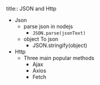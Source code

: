 title:: JSON and Http

- Json
	- parse json in nodejs
		- `JSON.parse(jsonText)`
	- object To json
		- JSON.stringify(object)
- Http
	- Three main popular methods
		- Ajax
		- Axios
		- Fetch